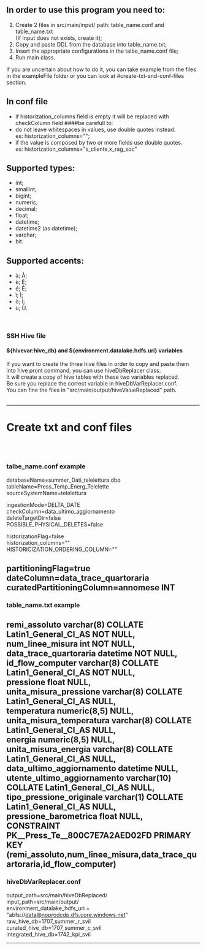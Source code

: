 ## In order to use this program you need to:
1) Create 2 files in src/main/input/ path: table_name.conf and table_name.txt
   <br>(If input does not exists, create it);
2) Copy and paste DDL from the database into table_name.txt;
3) Insert the appropriate configurations in the talbe_name.conf file;
4) Run main class.

If you are uncertain about how to do it, you can take example from the files in the 
exampleFile folder or you can look at #create-txt-and-conf-files section.

## In conf file 
- if historization_columns field is empty it will be replaced with checkColumn field
####be carefull to:
- do not leave whitespaces in values, use double quotes instead.
<br>es: historization_columns="";
- if the value is composed by two or more fields use double quotes.
<br>es: historization_columns="s_cliente,x_rag_soc"

## Supported types:
- int;
- smallint;
- bigint;
- numeric;
- decimal;
- float;
- datetime;
- datetime2 (as datetime);
- varchar;
- bit.

## Supported accents:
- à; À;
- è; È;
- é; É;
- ì; Ì;
- ò; Ì;
- ù; Ù.

<br>

### SSH Hive file
#### ${hivevar:hive_db} and ${environment.datalake.hdfs.uri} variables
If you want to create the three hive files in order to copy and paste them into hive pront 
command, you can use hiveDbReplacer class.<br>
It will create a copy of hive tables with these two variables replaced. <br>
Be sure you replace the correct variable in hiveDbVarReplacer.conf. <br>
You can fine the files in "src/main/output/hiveValueReplaced" path.
<br>
<br>


---
# Create txt and conf files
<br><br>


### talbe_name.conf example
databaseName=summer_Dati_telelettura.dbo<br>
tableName=Press_Temp_Energ_Telelette<br>
sourceSystemName=telelettura<br>

ingestionMode=DELTA_DATE<br>
checkColumn=data_ultimo_aggiornamento<br>
deleteTargetDir=false<br>
POSSIBLE_PHYSICAL_DELETES=false<br>

historizationFlag=false<br>
historization_columns=""<br>
HISTORICIZATION_ORDERING_COLUMN=""<br>

partitioningFlag=true<br>
dateColumn=data_trace_quartoraria<br>
curatedPartitioningColumn=annomese INT<br>
---
### table_name.txt example
remi_assoluto varchar(8) COLLATE Latin1_General_CI_AS NOT NULL,<br>
num_linee_misura int NOT NULL,<br>
data_trace_quartoraria datetime NOT NULL,<br>
id_flow_computer varchar(8) COLLATE Latin1_General_CI_AS NOT NULL,<br>
pressione float NULL,<br>
unita_misura_pressione varchar(8) COLLATE Latin1_General_CI_AS NULL,<br>
temperatura numeric(8,5) NULL,<br>
unita_misura_temperatura varchar(8) COLLATE Latin1_General_CI_AS NULL,<br>
energia numeric(8,5) NULL,<br>
unita_misura_energia varchar(8) COLLATE Latin1_General_CI_AS NULL,<br>
data_ultimo_aggiornamento datetime NULL,<br>
utente_ultimo_aggiornamento varchar(10) COLLATE Latin1_General_CI_AS NULL,<br>
tipo_pressione_originale varchar(1) COLLATE Latin1_General_CI_AS NULL,<br>
pressione_barometrica float NULL,<br>
CONSTRAINT PK__Press_Te__800C7E7A2AED02FD PRIMARY KEY (remi_assoluto,num_linee_misura,data_trace_quartoraria,id_flow_computer)
---
### hiveDbVarReplacer.conf
output_path=src/main/hiveDbReplaced/<br>
input_path=src/main/output/<br>
environment_datalake_hdfs_uri = "abfs://data@noprodcdp.dfs.core.windows.net"<br>
raw_hive_db=1707_summer_r_svil<br>
curated_hive_db=1707_summer_c_svil<br>
integrated_hive_db=1742_kpi_svil<br>

---